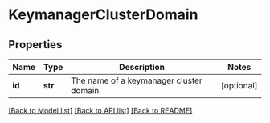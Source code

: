 # KeymanagerClusterDomain

## Properties
Name | Type | Description | Notes
------------ | ------------- | ------------- | -------------
**id** | **str** | The name of a keymanager cluster domain. | [optional] 

[[Back to Model list]](../README.md#documentation-for-models) [[Back to API list]](../README.md#documentation-for-api-endpoints) [[Back to README]](../README.md)


